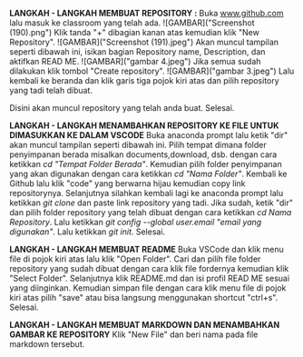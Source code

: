 **LANGKAH - LANGKAH MEMBUAT REPOSITORY :**
Buka www.github.com lalu masuk ke classroom yang telah ada.
![GAMBAR]("Screenshot (190).png")
Klik tanda "+" dibagian kanan atas kemudian klik "New Repository".
![GAMBAR]("Screenshot (191).jpeg")
Akan muncul tampilan seperti dibawah ini, isikan bagian Repository name, Description, dan aktifkan READ ME.
![GAMBAR]("gambar 4.jpeg")
Jika semua sudah dilakukan klik tombol "Create repository".
![GAMBAR]("gambar 3.jpeg")
Lalu kembali ke beranda dan klik garis tiga pojok kiri atas dan pilih repository yang tadi telah dibuat.

Disini akan muncul repository yang telah anda buat. Selesai.

**LANGKAH - LANGKAH MENAMBAHKAN REPOSITORY KE FILE UNTUK DIMASUKKAN KE DALAM VSCODE**
Buka anaconda prompt lalu ketik "dir" akan muncul tampilan seperti dibawah ini.
Pilih tempat dimana folder penyimpanan berada misalkan documents,download, dsb. dengan cara ketikkan *cd "Tempat Folder Berada"*.
Kemudian pilih folder penyimpanan yang akan digunakan dengan cara ketikkan *cd "Nama Folder"*.
Kembali ke Github lalu klik "code" yang berwarna hijau kemudian copy link repositorynya.
Selanjutnya silahkan kembali lagi ke anaconda prompt lalu ketikkan *git clone* dan paste link repository yang tadi.
Jika sudah, ketik "dir" dan pilih folder repository yang telah dibuat dengan cara ketikkan *cd Nama Repository*.
Lalu ketikkan *git config --global user.email "email yang digunakan"*.
Lalu ketikkan *git init*. Selesai.

**LANGKAH - LANGKAH MEMBUAT README**
Buka VSCode dan klik menu file di pojok kiri atas lalu klik "Open Folder".
Cari dan pilih file folder repository yang sudah dibuat dengan cara klik file fordernya kemudian klik "Select Folder".
Selanjutnya klik README.md dan isi profil READ ME sesuai yang diinginkan.
Kemudian simpan file dengan cara klik menu file di pojok kiri atas pilih "save" atau bisa langsung menggunakan shortcut "ctrl+s". Selesai.

**LANGKAH - LANGKAH MEMBUAT MARKDOWN DAN MENAMBAHKAN GAMBAR KE REPOSITORY**
Klik "New File" dan beri nama pada file markdown tersebut.
